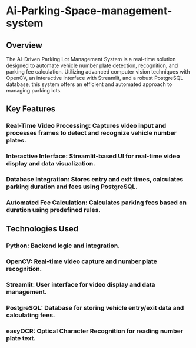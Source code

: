 # Ai-Parking-Space-management-system

## Overview
The AI-Driven Parking Lot Management System is a real-time solution designed to automate vehicle number plate detection, recognition, and parking fee calculation. Utilizing advanced computer vision techniques with OpenCV, an interactive interface with Streamlit, and a robust PostgreSQL database, this system offers an efficient and automated approach to managing parking lots.

## Key Features
### Real-Time Video Processing: Captures video input and processes frames to detect and recognize vehicle number plates.
### Interactive Interface: Streamlit-based UI for real-time video display and data visualization.
### Database Integration: Stores entry and exit times, calculates parking duration and fees using PostgreSQL.
### Automated Fee Calculation: Calculates parking fees based on duration using predefined rules.
## Technologies Used
### Python: Backend logic and integration.
### OpenCV: Real-time video capture and number plate recognition.
### Streamlit: User interface for video display and data management.
### PostgreSQL: Database for storing vehicle entry/exit data and calculating fees.
### easyOCR: Optical Character Recognition for reading number plate text.
